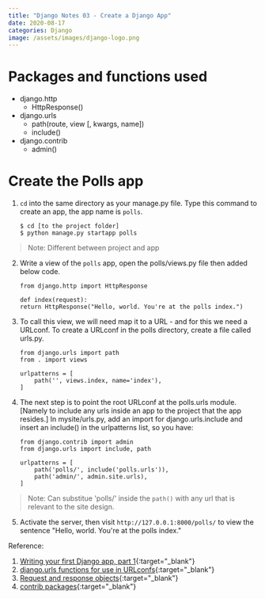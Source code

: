 ```yaml
---
title: "Django Notes 03 - Create a Django App"
date: 2020-08-17
categories: Django
image: /assets/images/django-logo.png
---
```

# Packages and functions used 
- django.http
	- HttpResponse()
- django.urls
	- path(route, view [, kwargs, name])
	- include()
- django.contrib
	- admin()

# Create the Polls app  
1.  `cd` into the same directory as your manage.py file. Type this command to create an app, the app name is `polls`.  
    ```
    $ cd [to the project folder]
    $ python manage.py startapp polls
    ```  
> Note: Different between project and app  
2. Write a view of the `polls` app, open the polls/views.py file then added below code.  
	```
	from django.http import HttpResponse
	
	def index(request):
    return HttpResponse("Hello, world. You're at the polls index.")
    ```
3.	To call this view, we will need map it to a URL - and for this we need a URLconf. To create a URLconf in the polls directory, create a file called urls.py.  
	```
	from django.urls import path
	from . import views

	urlpatterns = [
    	path('', views.index, name='index'),
	]
	```
4.	The next step is to point the root URLconf at the polls.urls module. [Namely to include any urls inside an app to the project that the app resides.] In mysite/urls.py, add an import for django.urls.include and insert an include() in the urlpatterns list, so you have:
	```
	from django.contrib import admin
	from django.urls import include, path

	urlpatterns = [
    	path('polls/', include('polls.urls')),
    	path('admin/', admin.site.urls),
	]
	```
> Note: Can substitue 'polls/' inside the `path()` with any url that is relevant to the site design. 

5.	Activate the server, then visit `http://127.0.0.1:8000/polls/` to view the sentence "Hello, world. You're at the polls index."


Reference: 
1. [Writing your first Django app, part 1](https://docs.djangoproject.com/en/3.1/intro/tutorial01/){:target="\_blank"}
2. [django.urls functions for use in URLconfs](https://docs.djangoproject.com/en/3.1/ref/urls/){:target="\_blank"}
3. [Request and response objects](https://docs.djangoproject.com/en/3.1/ref/request-response/){:target="\_blank"}
4. [contrib packages](https://docs.djangoproject.com/en/3.1/ref/contrib/){:target="\_blank"}

